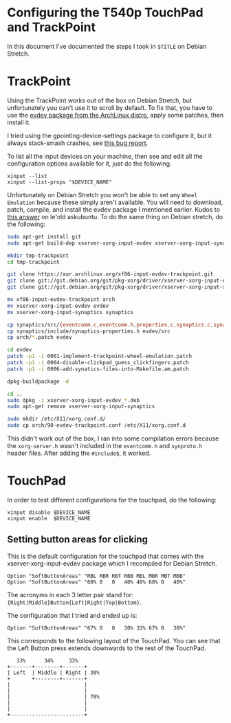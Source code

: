 Configuring the T540p TouchPad and TrackPoint
=============================================

In this document I've documented the steps I took in ``$TITLE`` on
Debian Stretch.

# TrackPoint

Using the TrackPoint works out of the box on Debian Stretch, but
unfortunately you can't use it to scroll by default. To fix that, you
have to use the [evdev package from the ArchLinux distro][1], apply some
patches, then install it.

I tried using the gpointing-device-settings package to configure it, but
it always stack-smash crashes, see [this bug report][2].

To list all the input devices on your machine, then see and edit all the
configuration options available for it, just do the following.

```
xinput --list
xinput --list-props "$DEVICE_NAME"
```

Unfortunately on Debian Stretch you won't be able to set any ``Wheel
Emulation`` because these simply aren't available. You will need to
download, patch, compile, and install the evdev package I mentioned
earlier. Kudos to [this answer][3] on le'old askubuntu. To do the same
thing on Debian stretch, do the following:

```bash
sudo apt-get install git
sudo apt-get build-dep xserver-xorg-input-evdev xserver-xorg-input-synaptics

mkdir tmp-trackpoint
cd tmp-trackpoint

git clone https://aur.archlinux.org/xf86-input-evdev-trackpoint.git
git clone git://git.debian.org/git/pkg-xorg/driver/xserver-xorg-input-evdev
git clone git://git.debian.org/git/pkg-xorg/driver/xserver-xorg-input-synaptics

mv xf86-input-evdev-trackpoint arch
mv xserver-xorg-input-evdev evdev
mv xserver-xorg-input-synaptics synaptics

cp synaptics/src/{eventcomm.c,eventcomm.h,properties.c,synaptics.c,synapticsstr.h,synproto.c,synproto.h} evdev/src
cp synaptics/include/synaptics-properties.h evdev/src
cp arch/*.patch evdev

cd evdev
patch -p1 -i 0001-implement-trackpoint-wheel-emulation.patch
patch -p1 -i 0004-disable-clickpad_guess_clickfingers.patch
patch -p1 -i 0006-add-synatics-files-into-Makefile.am.patch

dpkg-buildpackage -d

cd ..
sudo dpkg -i xserver-xorg-input-evdev_*.deb
sudo apt-get remove xserver-xorg-input-synaptics

sudo mkdir /etc/X11/xorg.conf.d/
sudo cp arch/90-evdev-trackpoint.conf /etc/X11/xorg.conf.d
```

This didn't work out of the box, I ran into some compilation errors
because the ``xorg-server.h`` wasn't included in the ``eventcomm.h`` and
``synproto.h`` header files. After adding the ``#include``s, it worked.

# TouchPad

In order to test different configurations for the touchpad, do the
following:

```
xinput disable $DEVICE_NAME
xinput enable  $DEVICE_NAME
```

## Setting button areas for clicking

This is the default configuration for the touchpad that comes with the
xserver-xorg-input-evdev package which I recompiled for Debian Stretch.

```
Option "SoftButtonAreas" "RBL RBR RBT RBB MBL MBR MBT MBB"
Option "SoftButtonAreas" "60% 0   0   40% 40% 60% 0   40%"
```
The acronyms in each 3 letter pair stand for:
`{Right|Middle}Button{Left|Right|Top|Bottom}`.

The configuration that I tried and ended up is:

```
Option "SoftButtonAreas" "67% 0   0   30% 33% 67% 0   30%"
```

This corresponds to the following layout of the TouchPad. You can see
that the Left Button press extends downwards to the rest of the TouchPad.

```
   33%      34%     33%
+-------+--------+-------+
| Left  | Middle | Right | 30%
+       +--------+-------+
|                        |
|                        |
|                        | 70%
|                        |
|                        |
+------------------------+
```

[1]: https://aur.archlinux.org/packages/xf86-input-evdev-trackpoint/
[2]: https://bugs.debian.org/cgi-bin/bugreport.cgi?bug=833919
[3]: http://askubuntu.com/a/443668/483416
